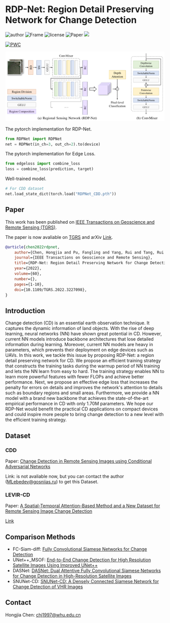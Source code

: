 # RDP-Net: Region Detail Preserving Network for Change Detection

![author](https://img.shields.io/badge/Author-Chnja-blue.svg)
![Frame](https://img.shields.io/badge/Frame-pytorch-important.svg)
![license](https://img.shields.io/badge/License-GPLv3-brightgreen.svg)
![Paper](https://img.shields.io/badge/Paper-TGRS-blueviolet.svg)
![](https://img.shields.io/github/stars/chnja/rdpnet?color=green&style=social)

[![PWC](https://img.shields.io/endpoint.svg?url=https://paperswithcode.com/badge/rdp-net-region-detail-preserving-network-for/change-detection-for-remote-sensing-images-on)](https://paperswithcode.com/sota/change-detection-for-remote-sensing-images-on?p=rdp-net-region-detail-preserving-network-for)

![RDP-Net](img/RDPNet.png)

The pytorch implementation for RDP-Net.

```python
from RDPNet import RDPNet
net = RDPNet(in_ch=3, out_ch=2).to(device)
```

The pytorch implementation for Edge Loss.

```python
from edgeloss import combine_loss
loss = combine_loss(prediction, target)
```

Well-trained model.

```python
# For CDD dataset
net.load_state_dict(torch.load("RDPNet_CDD.pth"))
```

## Paper

This work has been published on [IEEE Transactions on Geoscience and Remote Sensing (TGRS)](https://ieeexplore.ieee.org/xpl/RecentIssue.jsp?punumber=36).

The paper is now avaliable on [TGRS](https://ieeexplore.ieee.org/document/9970750) and arXiv [Link](https://arxiv.org/abs/2202.09745).

```bibtex
@article{chen2022rdpnet,
    author={Chen, Hongjia and Pu, Fangling and Yang, Rui and Tang, Rui and Xu, Xin},
    journal={IEEE Transactions on Geoscience and Remote Sensing}, 
    title={RDP-Net: Region Detail Preserving Network for Change Detection}, 
    year={2022},
    volume={60},
    number={},
    pages={1-10},
    doi={10.1109/TGRS.2022.3227098},
}
```

## Introduction

Change detection (CD) is an essential earth observation technique. It captures the dynamic information of land objects. With the rise of deep learning, neural networks (NN) have shown great potential in CD. However, current NN models introduce backbone architectures that lose detailed information during learning. Moreover, current NN models are heavy in parameters, which prevents their deployment on edge devices such as UAVs. In this work, we tackle this issue by proposing RDP-Net: a region detail preserving network for CD. We propose an efficient training strategy that constructs the training tasks during the warmup period of NN training and lets the NN learn from easy to hard. The training strategy enables NN to learn more powerful features with fewer FLOPs and achieve better performance. Next, we propose an effective edge loss that increases the penalty for errors on details and improves the network's attention to details such as boundary regions and small areas. Furthermore, we provide a NN model with a brand new backbone that achieves the state-of-the-art empirical performance in CD with only 1.70M parameters. We hope our RDP-Net would benefit the practical CD applications on compact devices and could inspire more people to bring change detection to a new level with the efficient training strategy.

## Dataset

### CDD

Paper: [Change Detection in Remote Sensing Images using Conditional Adversarial Networks](https://pdfs.semanticscholar.org/ae15/e5ccccaaff44ab542003386349ef1d3b7511.pdf)

Link: is not avaliable now, but you can contact the author (MLebedev@gosniias.ru) to get this Dataset.

### LEVIR-CD

Paper: [A Spatial-Temporal Attention-Based Method and a New Dataset for Remote Sensing Image Change Detection](https://www.mdpi.com/2072-4292/12/10/1662)

[Link](https://justchenhao.github.io/LEVIR/)

<!-- ## Citation

If you find this work valuable or use our code in your own research, please consider citing us with the following bibtex:

```
``` -->

## Comparison Methods

* FC-Siam-diff: [Fully Convolutional Siamese
Networks for Change Detection](https://ieeexplore.ieee.org/abstract/document/8451652)
* UNet++_MSOF: [End-to-End Change Detection for High Resolution Satellite Images Using Improved UNet++](https://www.mdpi.com/2072-4292/11/11/1382)
* DASNet: [DASNet: Dual Attentive Fully Convolutional Siamese Networks for Change Detection in High-Resolution Satellite Images](https://ieeexplore.ieee.org/abstract/document/9259045)
* SNUNet-CD: [SNUNet-CD: A Densely Connected Siamese Network for Change Detection of VHR Images](https://ieeexplore.ieee.org/abstract/document/9355573)

## Contact

Hongjia Chen: chj1997@whu.edu.cn